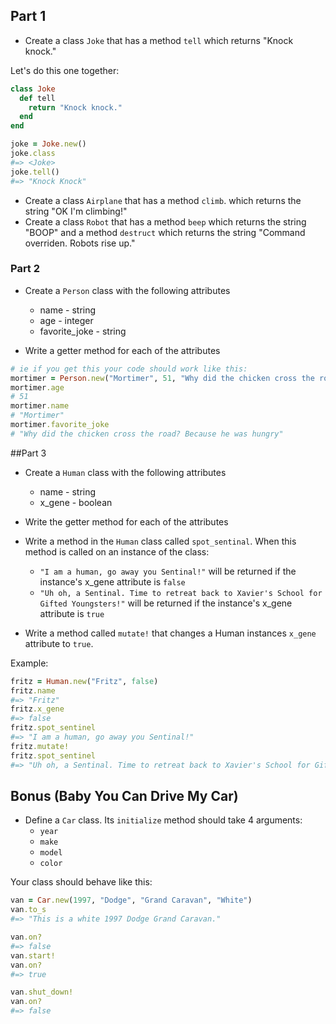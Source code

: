 ## Part 1

- Create a class `Joke` that has a method `tell` which returns "Knock knock."

Let's do this one together:

```ruby
class Joke
  def tell
    return "Knock knock."
  end
end

joke = Joke.new()
joke.class
#=> <Joke>
joke.tell()
#=> "Knock Knock"
```
- Create a class `Airplane` that has a method `climb`. which returns the string "OK I'm climbing!"
- Create a class `Robot` that has a method `beep` which returns the string "BOOP" and a method `destruct` which returns the string "Command overriden. Robots rise up."

### Part 2

- Create a `Person` class with the following attributes
  - name - string
  - age - integer
  - favorite_joke - string

- Write a getter method for each of the attributes

```ruby
# ie if you get this your code should work like this:
mortimer = Person.new("Mortimer", 51, "Why did the chicken cross the road? Because he was hungry")
mortimer.age
# 51
mortimer.name
# "Mortimer"
mortimer.favorite_joke
# "Why did the chicken cross the road? Because he was hungry"
```

##Part 3

- Create a `Human` class with the following attributes
  - name - string
  - x_gene - boolean

- Write the getter method for each of the attributes

- Write a method in the `Human` class called `spot_sentinal`. When this method is called on an instance of the class:
  - `"I am a human, go away you Sentinal!"` will be returned if the instance's x_gene attribute is `false`
  - `"Uh oh, a Sentinal. Time to retreat back to Xavier's School for Gifted Youngsters!"` will be returned if the instance's x_gene attribute is `true`
- Write a method called `mutate!` that changes a Human instances `x_gene` attribute to `true`.

Example:

```ruby
fritz = Human.new("Fritz", false)
fritz.name
#=> "Fritz"
fritz.x_gene
#=> false
fritz.spot_sentinel
#=> "I am a human, go away you Sentinal!"
fritz.mutate!
fritz.spot_sentinel
#=> "Uh oh, a Sentinal. Time to retreat back to Xavier's School for Gifted Youngsters!"
```

## Bonus (Baby You Can Drive My Car)
- Define a `Car` class. Its `initialize` method should take 4 arguments:
  - `year`
  - `make`
  - `model`
  - `color`

Your class should behave like this:

```ruby
van = Car.new(1997, "Dodge", "Grand Caravan", "White")
van.to_s
#=> "This is a white 1997 Dodge Grand Caravan."

van.on?
#=> false
van.start!
van.on?
#=> true

van.shut_down!
van.on?
#=> false
```

